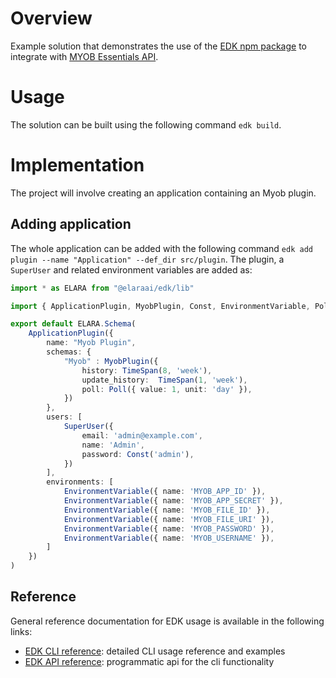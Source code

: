# Overview

Example solution that demonstrates the use of the [EDK npm package](https://www.npmjs.com/package/@elaraai/edk) to integrate with [MYOB Essentials API](https://developer.myob.com/api/accountright/api-overview/getting-started/).

# Usage

The solution can be built using the following command ```edk build```.

# Implementation
The project will involve creating an application containing an Myob plugin.

## Adding application
The whole application can be added with the following command ```edk add plugin --name "Application" --def_dir src/plugin```. The plugin, a ```SuperUser``` and related environment variables are added as:

```typescript
import * as ELARA from "@elaraai/edk/lib"

import { ApplicationPlugin, MyobPlugin, Const, EnvironmentVariable, Poll, SuperUser, TimeSpan } from "@elaraai/edk/lib"

export default ELARA.Schema(
    ApplicationPlugin({
        name: "Myob Plugin",
        schemas: {
            "Myob" : MyobPlugin({
                history: TimeSpan(8, 'week'),
                update_history:  TimeSpan(1, 'week'),
                poll: Poll({ value: 1, unit: 'day' }),
            })
        },
        users: [
            SuperUser({
                email: 'admin@example.com',
                name: 'Admin',
                password: Const('admin'),
            })
        ],
        environments: [
            EnvironmentVariable({ name: 'MYOB_APP_ID' }),
            EnvironmentVariable({ name: 'MYOB_APP_SECRET' }),
            EnvironmentVariable({ name: 'MYOB_FILE_ID' }),
            EnvironmentVariable({ name: 'MYOB_FILE_URI' }),
            EnvironmentVariable({ name: 'MYOB_PASSWORD' }),
            EnvironmentVariable({ name: 'MYOB_USERNAME' }),
        ]
    })
)
```

## Reference

General reference documentation for EDK usage is available in the following links:
- [EDK CLI reference](https://elaraai.github.io/docs/cli/cli): detailed CLI usage reference and examples
- [EDK API reference](https://elaraai.github.io/docs/api): programmatic api for the cli functionality